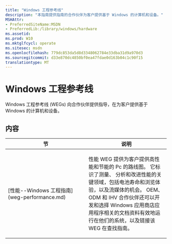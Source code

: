 ```yaml
---
title: "Windows 工程参考线"
description: "本指南提供指南的合作伙伴为客户提供基于 Windows 的计算机和设备。"
MSHAttr:
- PreferredSiteName:MSDN
- PreferredLib:/library/windows/hardware
ms.assetid: 
ms.prod: W10
ms.mktglfcycl: operate
ms.sitesec: msdn
ms.openlocfilehash: 779dc853da5d8d3348062784e33dba31d9a970d3
ms.sourcegitcommit: d33e870dc4850bf0ea47fdae0d163b04c1c90f15
translationtype: MT
---
```

# <a name="windows-engineering-guides"></a>Windows 工程参考线

Windows 工程参考线 (WEGs) 向合作伙伴提供指导，在为客户提供基于 Windows 的计算机和设备。


## <a name="contents"></a>内容

<table>
<colgroup>
<col width="50%" />
<col width="50%" />
</colgroup>
<thead>
<tr class="header">
<th>节</th>
<th>说明</th>
</tr>
</thead>
<tbody>
<tr class="odd">
<td><p>[性能--Windows 工程指南](weg-performance.md)</p></td>
<td><p>性能 WEG 提供为客户提供高性能和节能的 Pc 的路线图。 它标识了测量、 分析和改进性能的关键领域，包括电池寿命和浏览体验，以及流媒体的机会。 OEM、 ODM 和 IHV 合作伙伴还可以开发和选择 Windows 应用商店应用程序相关的文档资料有效地运行在他们的系统，以及链接该 WEG 在查找指南。</p></td>
</tr>
<!--
<tr class="even">
<td><p></p></td>
<td><p></p></td>
</tr>
-->
</tbody>
</table>
